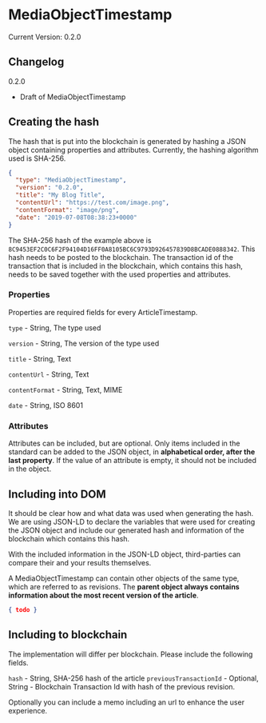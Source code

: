 # MediaObjectTimestamp

Current Version: 0.2.0

## Changelog
0.2.0
- Draft of MediaObjectTimestamp

## Creating the hash

The hash that is put into the blockchain is generated by hashing a JSON object containing properties and attributes. Currently, the hashing algorithm used is SHA-256.

```json
{
  "type": "MediaObjectTimestamp",
  "version": "0.2.0",
  "title": "My Blog Title",
  "contentUrl": "https://test.com/image.png",
  "contentFormat": "image/png",
  "date": "2019-07-08T08:38:23+0000"
}
```

The SHA-256 hash of the example above is `8C9453EF2C0C6F2F94104D16FF0A8105BC6C9793D926457839D8BCADE0888342`. This hash needs to be posted to the blockchain. The transaction id of the transaction that is included in the blockchain, which contains this hash, needs to be saved together with the used properties and attributes. 

### Properties

Properties are required fields for every ArticleTimestamp. 

`type` - String, The type used

`version` - String, The version of the type used

`title` - String, Text

`contentUrl` - String, Text

`contentFormat` - String, Text, MIME

`date` - String, ISO 8601

### Attributes

Attributes can be included, but are optional. Only items included in the standard can be added to the JSON object, in **alphabetical order, after the last property**. If the value of an attribute is empty, it should not be included in the object.

## Including into DOM

It should be clear how and what data was used when generating the hash. We are using JSON-LD to declare the variables that were used for creating the JSON object and include our generated hash and information of the blockchain which contains this hash. 

With the included information in the JSON-LD object, third-parties can compare their and your results themselves.

A MediaObjectTimestamp can contain other objects of the same type, which are referred to as revisions. The **parent object always contains information about the most recent version of the article**.

```json
{ todo }
```

## Including to blockchain

The implementation will differ per blockchain. Please include the following fields. 

`hash` - String, SHA-256 hash of the article 
`previousTransactionId` - Optional, String - Blockchain Transaction Id with hash of the previous revision.

Optionally you can include a memo including an url to enhance the user experience.
